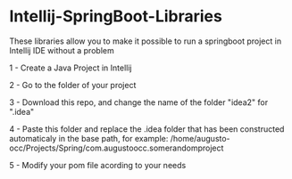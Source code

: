 <h1>Intellij-SpringBoot-Libraries</h1>

These libraries allow you to make it possible to run a springboot project in Intellij IDE without a problem

1 - Create a Java Project in Intellij

2 - Go to the folder of your project

3 - Download this repo, and change the name of the folder "idea2" for ".idea"

4 - Paste this folder and replace the .idea folder that has been constructed automaticaly in the base path, for example: /home/augusto-occ/Projects/Spring/com.augustoocc.somerandomproject

5 - Modify your pom file acording to your needs
